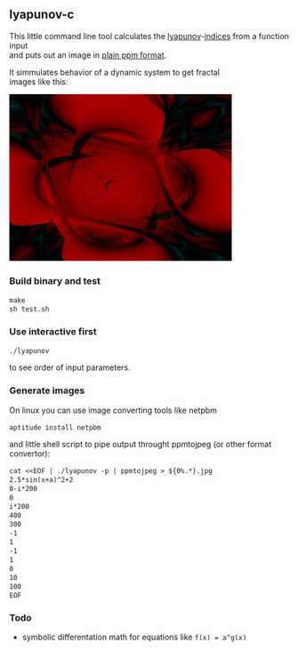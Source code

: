 ## lyapunov-c
This little command line tool calculates the [lyapunov](https://en.wikipedia.org/wiki/Aleksandr_Lyapunov)-[indices](https://en.wikipedia.org/wiki/Chaotic_mixing#Lyapunov_exponents) from a function input  
and puts out an image in [plain ppm format](http://netpbm.sourceforge.net/doc/ppm.html#plainppm).  
  
It simmulates behavior of a dynamic system to get fractal  
images like this:  
  
![](samples/sample5.jpg?raw=true)


### Build binary and test
```
make
sh test.sh
```



### Use interactive first

```
./lyapunov
```
to see order of input parameters.  



### Generate images

On linux you can use image converting tools like netpbm
```
aptitude install netpbm
```
and little shell script to pipe output throught ppmtojpeg (or other format convertor):
```
cat <<EOF | ./lyapunov -p | ppmtojpeg > ${0%.*}.jpg
2.5*sin(x+a)^2+2
0-i*200
0
i*200
400
300
-1
1
-1
1
0
10
100
EOF
```



### Todo
- symbolic differentation math for equations like ``f(x) = a^g(x)``


